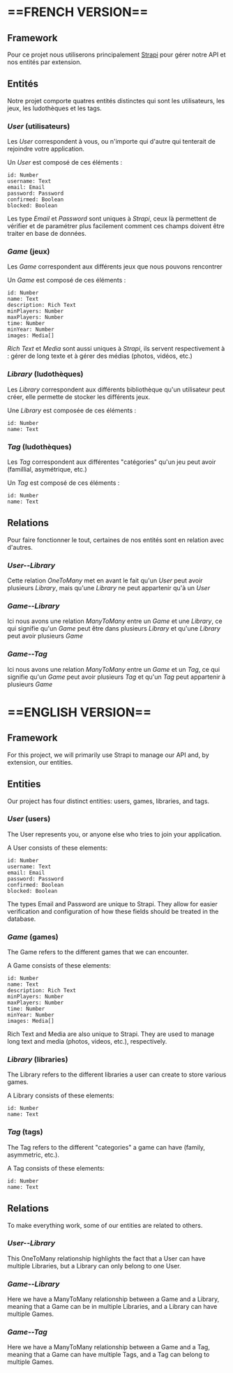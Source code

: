 # ==FRENCH VERSION==

## Framework

Pour ce projet nous utiliserons principalement [Strapi](https://docs.strapi.io/dev-docs/quick-start) pour gérer notre API et nos entités par extension.

## Entités

Notre projet comporte quatres entités distinctes qui sont les utilisateurs, les jeux, les ludothèques et les tags.

### _User_ (utilisateurs)

Les _User_ correspondent à vous, ou n'importe qui d'autre qui tenterait de rejoindre votre application.

Un _User_ est composé de ces éléments :

    id: Number
    username: Text
    email: Email
    password: Password
    confirmed: Boolean
    blocked: Boolean

Les type _Email_ et _Password_ sont uniques à _Strapi_, ceux là permettent de vérifier et de paramétrer plus facilement comment ces champs doivent être traiter en base de données.

### _Game_ (jeux)

Les _Game_ correspondent aux différents jeux que nous pouvons rencontrer

Un _Game_ est composé de ces éléments :

    id: Number
    name: Text
    description: Rich Text
    minPlayers: Number
    maxPlayers: Number
    time: Number
    minYear: Number
    images: Media[]

_Rich Text_ et _Media_ sont aussi uniques à _Strapi_, ils servent respectivement à : gérer de long texte et à gérer des médias (photos, vidéos, etc.)

### _Library_ (ludothèques)

Les _Library_ correspondent aux différents bibliothèque qu'un utilisateur peut créer, elle permette de stocker les différents jeux.

Une _Library_ est composée de ces éléments :

    id: Number
    name: Text

### _Tag_ (ludothèques)

Les _Tag_ correspondent aux différentes "catégories" qu'un jeu peut avoir (famillial, asymétrique, etc.)

Un _Tag_ est composé de ces éléments :

    id: Number
    name: Text

## Relations

Pour faire fonctionner le tout, certaines de nos entités sont en relation avec d'autres.

### _User--Library_

Cette relation _OneToMany_ met en avant le fait qu'un _User_ peut avoir plusieurs _Library_, mais qu'une _Library_ ne peut appartenir qu'à un _User_

### _Game--Library_

Ici nous avons une relation _ManyToMany_ entre un _Game_ et une _Library_, ce qui signifie qu'un _Game_ peut être dans plusieurs _Library_ et qu'une _Library_ peut avoir plusieurs _Game_

### _Game--Tag_

Ici nous avons une relation _ManyToMany_ entre un _Game_ et un _Tag_, ce qui signifie qu'un _Game_ peut avoir plusieurs _Tag_ et qu'un _Tag_ peut appartenir à plusieurs _Game_

# ==ENGLISH VERSION==

## Framework

For this project, we will primarily use Strapi to manage our API and, by extension, our entities.

## Entities

Our project has four distinct entities: users, games, libraries, and tags.

### _User_ (users)

The User represents you, or anyone else who tries to join your application.

A User consists of these elements:

    id: Number
    username: Text
    email: Email
    password: Password
    confirmed: Boolean
    blocked: Boolean

The types Email and Password are unique to Strapi. They allow for easier verification and configuration of how these fields should be treated in the database.

### _Game_ (games)

The Game refers to the different games that we can encounter.

A Game consists of these elements:

    id: Number
    name: Text
    description: Rich Text
    minPlayers: Number
    maxPlayers: Number
    time: Number
    minYear: Number
    images: Media[]

Rich Text and Media are also unique to Strapi. They are used to manage long text and media (photos, videos, etc.), respectively.

### _Library_ (libraries)

The Library refers to the different libraries a user can create to store various games.

A Library consists of these elements:

    id: Number
    name: Text

### _Tag_ (tags)

The Tag refers to the different "categories" a game can have (family, asymmetric, etc.).

A Tag consists of these elements:

    id: Number
    name: Text

## Relations

To make everything work, some of our entities are related to others.

### _User--Library_

This OneToMany relationship highlights the fact that a User can have multiple Libraries, but a Library can only belong to one User.

### _Game--Library_

Here we have a ManyToMany relationship between a Game and a Library, meaning that a Game can be in multiple Libraries, and a Library can have multiple Games.

### _Game--Tag_

Here we have a ManyToMany relationship between a Game and a Tag, meaning that a Game can have multiple Tags, and a Tag can belong to multiple Games.
